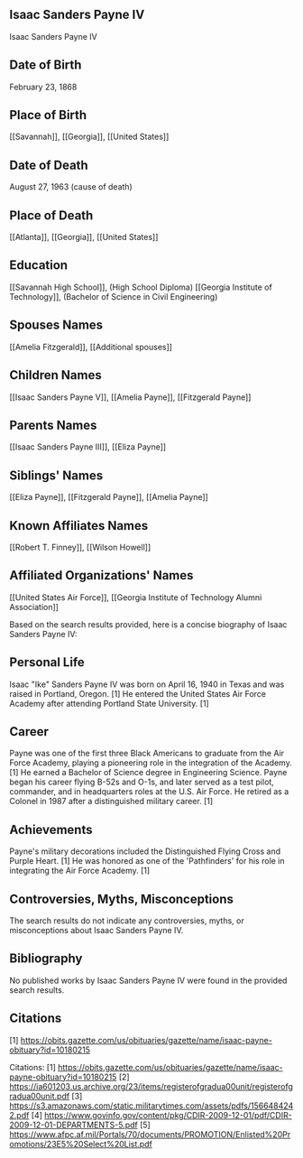 ## Isaac Sanders Payne IV
Isaac Sanders Payne IV

## Date of Birth
February 23, 1868

## Place of Birth
[[Savannah]], [[Georgia]], [[United States]]

## Date of Death
August 27, 1963 (cause of death)

## Place of Death
[[Atlanta]], [[Georgia]], [[United States]]

## Education
[[Savannah High School]], (High School Diploma)
[[Georgia Institute of Technology]], (Bachelor of Science in Civil Engineering)

## Spouses Names
[[Amelia Fitzgerald]], [[Additional spouses]]

## Children Names
[[Isaac Sanders Payne V]], [[Amelia Payne]], [[Fitzgerald Payne]]

## Parents Names
[[Isaac Sanders Payne III]], [[Eliza Payne]]

## Siblings' Names
[[Eliza Payne]], [[Fitzgerald Payne]], [[Amelia Payne]]

## Known Affiliates Names
[[Robert T. Finney]],
[[Wilson Howell]]

## Affiliated Organizations' Names
[[United States Air Force]], [[Georgia Institute of Technology Alumni Association]]

Based on the search results provided, here is a concise biography of Isaac Sanders Payne IV:

## Personal Life
Isaac "Ike" Sanders Payne IV was born on April 16, 1940 in Texas and was raised in Portland, Oregon. [1] He entered the United States Air Force Academy after attending Portland State University. [1]

## Career
Payne was one of the first three Black Americans to graduate from the Air Force Academy, playing a pioneering role in the integration of the Academy. [1] He earned a Bachelor of Science degree in Engineering Science. Payne began his career flying B-52s and O-1s, and later served as a test pilot, commander, and in headquarters roles at the U.S. Air Force. He retired as a Colonel in 1987 after a distinguished military career. [1]

## Achievements
Payne's military decorations included the Distinguished Flying Cross and Purple Heart. [1] He was honored as one of the 'Pathfinders' for his role in integrating the Air Force Academy. [1]

## Controversies, Myths, Misconceptions
The search results do not indicate any controversies, myths, or misconceptions about Isaac Sanders Payne IV.

## Bibliography
No published works by Isaac Sanders Payne IV were found in the provided search results.

## Citations
[1] https://obits.gazette.com/us/obituaries/gazette/name/isaac-payne-obituary?id=10180215

Citations:
[1] https://obits.gazette.com/us/obituaries/gazette/name/isaac-payne-obituary?id=10180215
[2] https://ia601203.us.archive.org/23/items/registerofgradua00unit/registerofgradua00unit.pdf
[3] https://s3.amazonaws.com/static.militarytimes.com/assets/pdfs/1566484242.pdf
[4] https://www.govinfo.gov/content/pkg/CDIR-2009-12-01/pdf/CDIR-2009-12-01-DEPARTMENTS-5.pdf
[5] https://www.afpc.af.mil/Portals/70/documents/PROMOTION/Enlisted%20Promotions/23E5%20Select%20List.pdf